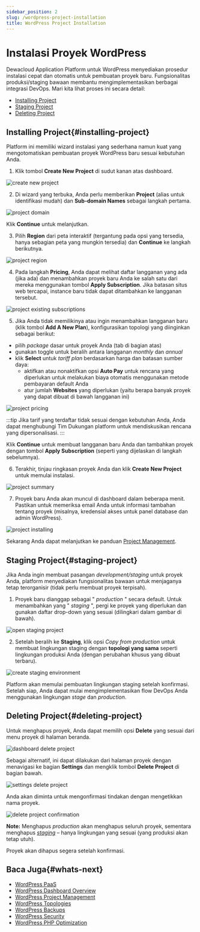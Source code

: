 ```yaml
---
sidebar_position: 2
slug: /wordpress-project-installation
title: WordPress Project Installation
---
```


# Instalasi Proyek WordPress

Dewacloud Application Platform untuk WordPress menyediakan prosedur instalasi cepat dan otomatis untuk pembuatan proyek baru. Fungsionalitas produksi/staging bawaan membantu mengimplementasikan berbagai integrasi DevOps. Mari kita lihat proses ini secara detail:

- [Installing Project](https://docs.dewacloud.com/#installing-project)
- [Staging Project](https://docs.dewacloud.com/#staging-project)
- [Deleting Project](https://docs.dewacloud.com/#deleting-project)

## Installing Project{#installing-project}

Platform ini memiliki wizard instalasi yang sederhana namun kuat yang mengotomatiskan pembuatan proyek WordPress baru sesuai kebutuhan Anda.

1. Klik tombol **Create New Project** di sudut kanan atas dashboard.

![create new project](#)

2. Di wizard yang terbuka, Anda perlu memberikan **Project** (alias untuk identifikasi mudah) dan **Sub-domain Names** sebagai langkah pertama.

![project domain](#)

Klik **Continue** untuk melanjutkan.

3. Pilih **Region** dari peta interaktif (tergantung pada opsi yang tersedia, hanya sebagian peta yang mungkin tersedia) dan **Continue** ke langkah berikutnya.

![project region](#)

4. Pada langkah **Pricing**, Anda dapat melihat daftar langganan yang ada (jika ada) dan menambahkan proyek baru Anda ke salah satu dari mereka menggunakan tombol **Apply Subscription**. Jika batasan situs web tercapai, instance baru tidak dapat ditambahkan ke langganan tersebut.

![project existing subscriptions](#)

5. Jika Anda tidak memilikinya atau ingin menambahkan langganan baru (klik tombol **Add A New Plan**), konfigurasikan topologi yang diinginkan sebagai berikut:

- pilih _package_ dasar untuk proyek Anda (tab di bagian atas)
- gunakan toggle untuk beralih antara langganan _monthly_ dan _annual_
- klik **Select** untuk _tariff plan_ berdasarkan harga dan batasan sumber daya:
  - aktifkan atau nonaktifkan opsi **Auto Pay** untuk rencana yang diperlukan untuk melakukan biaya otomatis menggunakan metode pembayaran default Anda
  - atur jumlah **Websites** yang diperlukan (yaitu berapa banyak proyek yang dapat dibuat di bawah langganan ini)

![project pricing](#)

:::tip
Jika tarif yang terdaftar tidak sesuai dengan kebutuhan Anda, Anda dapat menghubungi Tim Dukungan platform untuk mendiskusikan rencana yang dipersonalisasi.
:::

Klik **Continue** untuk membuat langganan baru Anda dan tambahkan proyek dengan tombol **Apply Subscription** (seperti yang dijelaskan di langkah sebelumnya).

6. Terakhir, tinjau ringkasan proyek Anda dan klik **Create New Project** untuk memulai instalasi.

![project summary](#)

7. Proyek baru Anda akan muncul di dashboard dalam beberapa menit. Pastikan untuk memeriksa email Anda untuk informasi tambahan tentang proyek (misalnya, kredensial akses untuk panel database dan admin WordPress).

![project installing](#)

Sekarang Anda dapat melanjutkan ke panduan [Project Management](https://docs.dewacloud.com/wp-dashboard-project-management/).

## Staging Project{#staging-project}

Jika Anda ingin membuat pasangan _development/staging_ untuk proyek Anda, platform menyediakan fungsionalitas bawaan untuk menjaganya tetap terorganisir (tidak perlu membuat proyek terpisah).

1. Proyek baru dianggap sebagai " _production_ " secara default. Untuk menambahkan yang " _staging_ ", pergi ke proyek yang diperlukan dan gunakan daftar drop-down yang sesuai (dilingkari dalam gambar di bawah).

![open staging project](#)

2. Setelah beralih ke **Staging**, klik opsi _Copy from production_ untuk membuat lingkungan staging dengan __topologi yang sama__ seperti lingkungan produksi Anda (dengan perubahan khusus yang dibuat terbaru).

![create staging environment](#)

Platform akan memulai pembuatan lingkungan staging setelah konfirmasi. Setelah siap, Anda dapat mulai mengimplementasikan flow DevOps Anda menggunakan lingkungan _stage_ dan _production_.

## Deleting Project{#deleting-project}

Untuk menghapus proyek, Anda dapat memilih opsi **Delete** yang sesuai dari menu proyek di halaman beranda.

![dashboard delete project](#)

Sebagai alternatif, ini dapat dilakukan dari halaman proyek dengan menavigasi ke bagian **Settings** dan mengklik tombol **Delete Project** di bagian bawah.

![settings delete project](#)

Anda akan diminta untuk mengonfirmasi tindakan dengan mengetikkan nama proyek.

![delete project confirmation](#)

**Note:** Menghapus _production_ akan menghapus seluruh proyek, sementara menghapus _[staging](https://docs.dewacloud.com/#staging-project)_ – hanya lingkungan yang sesuai (yang produksi akan tetap utuh).

Proyek akan dihapus segera setelah konfirmasi.

## Baca Juga{#whats-next}

- [WordPress PaaS](https://docs.dewacloud.com/virtuozzo-application-platform-for-wordpress/)
- [WordPress Dashboard Overview](https://docs.dewacloud.com/wp-dashboard-overview/)
- [WordPress Project Management](https://docs.dewacloud.com/wp-dashboard-project-management/)
- [WordPress Topologies](https://docs.dewacloud.com/wordpress-topologies/)
- [WordPress Backups](https://docs.dewacloud.com/wordpress-backups/)
- [WordPress Security](https://docs.dewacloud.com/wordpress-security/)
- [WordPress PHP Optimization](https://docs.dewacloud.com/wordpress-php-optimization/)
